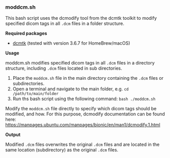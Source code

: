 ### moddcm.sh
This bash script uses the dcmodify tool from the dcmtk toolkit to modify specified dicom tags in all `.dcm` files in a folder structure.

**Required packages**
- [dcmtk](https://dicom.offis.de/en/dcmtk/dcmtk-tools/) (tested with version 3.6.7 for HomeBrew/macOS)

**Usage**

moddcm.sh modifies specified dicom tags in all `.dcm` files in a directory structure, including `.dcm` files located in sub directories.
1. Place the `moddcm.sh` file in the main directory containing the `.dcm` files or subdirectories.
2. Open a terminal and navigate to the main folder, e.g. `cd /path/to/main/folder`
3. Run ths bash script using the following command: `bash ./moddcm.sh`

Modify the `moddcm.sh` file directly to specify which dicom tags should be modified, and how.
For this purpose, dcmodify documentation can be found here: https://manpages.ubuntu.com/manpages/bionic/en/man1/dcmodify.1.html

**Output**

Modified `.dcm` files overwrites the original `.dcm` files and are located in the same location (subdirectory) as the original `.dcm` files.
